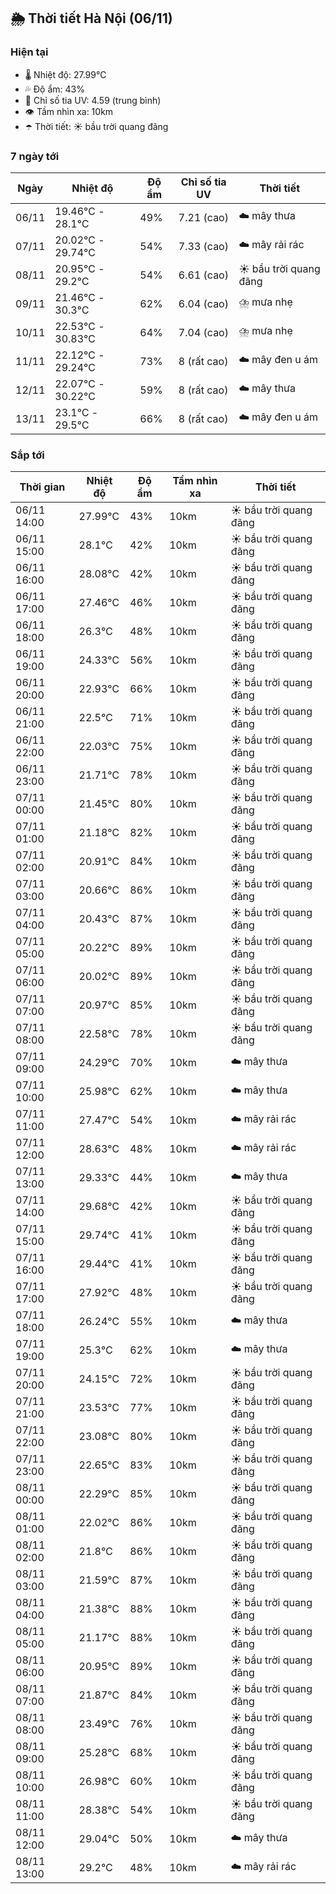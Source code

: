 ## 🌦️ Thời tiết Hà Nội (06/11)

### Hiện tại

- 🌡️ Nhiệt độ: 27.99℃
- 💦 Độ ẩm: 43%
- 🌟 Chỉ số tia UV: 4.59 (trung bình)
- 👁️ Tầm nhìn xa: 10km
- ☂️ Thời tiết: ☀️ bầu trời quang đãng

### 7 ngày tới

| Ngày | Nhiệt độ | Độ ẩm | Chỉ số tia UV | Thời tiết |
| --- | --- | --- | --- | --- |
| 06/11 | 19.46℃ - 28.1℃ | 49% | 7.21 (cao) | ☁️ mây thưa |
| 07/11 | 20.02℃ - 29.74℃ | 54% | 7.33 (cao) | ☁️ mây rải rác |
| 08/11 | 20.95℃ - 29.2℃ | 54% | 6.61 (cao) | ☀️ bầu trời quang đãng |
| 09/11 | 21.46℃ - 30.3℃ | 62% | 6.04 (cao) | ⛈️ mưa nhẹ |
| 10/11 | 22.53℃ - 30.83℃ | 64% | 7.04 (cao) | ⛈️ mưa nhẹ |
| 11/11 | 22.12℃ - 29.24℃ | 73% | 8 (rất cao) | ☁️ mây đen u ám |
| 12/11 | 22.07℃ - 30.22℃ | 59% | 8 (rất cao) | ☁️ mây thưa |
| 13/11 | 23.1℃ - 29.5℃ | 66% | 8 (rất cao) | ☁️ mây đen u ám |

### Sắp tới

| Thời gian | Nhiệt độ | Độ ẩm | Tầm nhìn xa | Thời tiết |
| --- | --- | --- | --- | --- |
| 06/11 14:00 | 27.99℃ | 43% | 10km | ☀️ bầu trời quang đãng |
| 06/11 15:00 | 28.1℃ | 42% | 10km | ☀️ bầu trời quang đãng |
| 06/11 16:00 | 28.08℃ | 42% | 10km | ☀️ bầu trời quang đãng |
| 06/11 17:00 | 27.46℃ | 46% | 10km | ☀️ bầu trời quang đãng |
| 06/11 18:00 | 26.3℃ | 48% | 10km | ☀️ bầu trời quang đãng |
| 06/11 19:00 | 24.33℃ | 56% | 10km | ☀️ bầu trời quang đãng |
| 06/11 20:00 | 22.93℃ | 66% | 10km | ☀️ bầu trời quang đãng |
| 06/11 21:00 | 22.5℃ | 71% | 10km | ☀️ bầu trời quang đãng |
| 06/11 22:00 | 22.03℃ | 75% | 10km | ☀️ bầu trời quang đãng |
| 06/11 23:00 | 21.71℃ | 78% | 10km | ☀️ bầu trời quang đãng |
| 07/11 00:00 | 21.45℃ | 80% | 10km | ☀️ bầu trời quang đãng |
| 07/11 01:00 | 21.18℃ | 82% | 10km | ☀️ bầu trời quang đãng |
| 07/11 02:00 | 20.91℃ | 84% | 10km | ☀️ bầu trời quang đãng |
| 07/11 03:00 | 20.66℃ | 86% | 10km | ☀️ bầu trời quang đãng |
| 07/11 04:00 | 20.43℃ | 87% | 10km | ☀️ bầu trời quang đãng |
| 07/11 05:00 | 20.22℃ | 89% | 10km | ☀️ bầu trời quang đãng |
| 07/11 06:00 | 20.02℃ | 89% | 10km | ☀️ bầu trời quang đãng |
| 07/11 07:00 | 20.97℃ | 85% | 10km | ☀️ bầu trời quang đãng |
| 07/11 08:00 | 22.58℃ | 78% | 10km | ☀️ bầu trời quang đãng |
| 07/11 09:00 | 24.29℃ | 70% | 10km | ☁️ mây thưa |
| 07/11 10:00 | 25.98℃ | 62% | 10km | ☁️ mây thưa |
| 07/11 11:00 | 27.47℃ | 54% | 10km | ☁️ mây rải rác |
| 07/11 12:00 | 28.63℃ | 48% | 10km | ☁️ mây rải rác |
| 07/11 13:00 | 29.33℃ | 44% | 10km | ☁️ mây thưa |
| 07/11 14:00 | 29.68℃ | 42% | 10km | ☀️ bầu trời quang đãng |
| 07/11 15:00 | 29.74℃ | 41% | 10km | ☀️ bầu trời quang đãng |
| 07/11 16:00 | 29.44℃ | 41% | 10km | ☀️ bầu trời quang đãng |
| 07/11 17:00 | 27.92℃ | 48% | 10km | ☀️ bầu trời quang đãng |
| 07/11 18:00 | 26.24℃ | 55% | 10km | ☁️ mây thưa |
| 07/11 19:00 | 25.3℃ | 62% | 10km | ☁️ mây thưa |
| 07/11 20:00 | 24.15℃ | 72% | 10km | ☀️ bầu trời quang đãng |
| 07/11 21:00 | 23.53℃ | 77% | 10km | ☀️ bầu trời quang đãng |
| 07/11 22:00 | 23.08℃ | 80% | 10km | ☀️ bầu trời quang đãng |
| 07/11 23:00 | 22.65℃ | 83% | 10km | ☀️ bầu trời quang đãng |
| 08/11 00:00 | 22.29℃ | 85% | 10km | ☀️ bầu trời quang đãng |
| 08/11 01:00 | 22.02℃ | 86% | 10km | ☀️ bầu trời quang đãng |
| 08/11 02:00 | 21.8℃ | 86% | 10km | ☀️ bầu trời quang đãng |
| 08/11 03:00 | 21.59℃ | 87% | 10km | ☀️ bầu trời quang đãng |
| 08/11 04:00 | 21.38℃ | 88% | 10km | ☀️ bầu trời quang đãng |
| 08/11 05:00 | 21.17℃ | 88% | 10km | ☀️ bầu trời quang đãng |
| 08/11 06:00 | 20.95℃ | 89% | 10km | ☀️ bầu trời quang đãng |
| 08/11 07:00 | 21.87℃ | 84% | 10km | ☀️ bầu trời quang đãng |
| 08/11 08:00 | 23.49℃ | 76% | 10km | ☀️ bầu trời quang đãng |
| 08/11 09:00 | 25.28℃ | 68% | 10km | ☀️ bầu trời quang đãng |
| 08/11 10:00 | 26.98℃ | 60% | 10km | ☀️ bầu trời quang đãng |
| 08/11 11:00 | 28.38℃ | 54% | 10km | ☀️ bầu trời quang đãng |
| 08/11 12:00 | 29.04℃ | 50% | 10km | ☁️ mây thưa |
| 08/11 13:00 | 29.2℃ | 48% | 10km | ☁️ mây rải rác |
